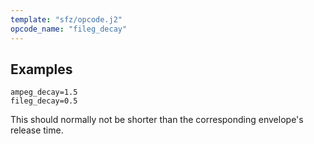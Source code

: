```yaml
---
template: "sfz/opcode.j2"
opcode_name: "fileg_decay"
---
```

## Examples

```sfz
ampeg_decay=1.5
fileg_decay=0.5
```

This should normally not be shorter than the corresponding envelope's release time.
